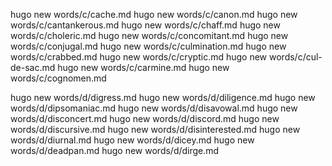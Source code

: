 hugo new words/c/cache.md
hugo new words/c/canon.md
hugo new words/c/cantankerous.md
hugo new words/c/chaff.md
hugo new words/c/choleric.md
hugo new words/c/concomitant.md
hugo new words/c/conjugal.md
hugo new words/c/culmination.md
hugo new words/c/crabbed.md
hugo new words/c/cryptic.md
hugo new words/c/cul-de-sac.md
hugo new words/c/carmine.md
hugo new words/c/cognomen.md



hugo new words/d/digress.md
hugo new words/d/diligence.md
hugo new words/d/dipsomaniac.md
hugo new words/d/disavowal.md
hugo new words/d/disconcert.md
hugo new words/d/discord.md
hugo new words/d/discursive.md
hugo new words/d/disinterested.md
hugo new words/d/diurnal.md
hugo new words/d/dicey.md
hugo new words/d/deadpan.md
hugo new words/d/dirge.md
